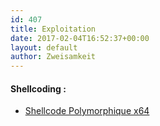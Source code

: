 ```yaml
---
id: 407
title: Exploitation
date: 2017-02-04T16:52:37+00:00
layout: default
author: Zweisamkeit
---
```

#### Shellcoding :

* [Shellcode Polymorphique x64](/shellcode-polymorphique/)
